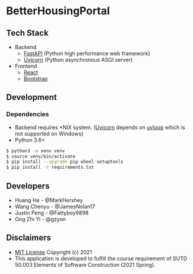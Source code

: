 # BetterHousingPortal

## Tech Stack

-   Backend
    -   [FastAPI](https://fastapi.tiangolo.com/) (Python high performance web framework)
    -   [Uvicorn](https://www.uvicorn.org/) (Python asynchronous ASGI server)
-   Frontend
    -   [React](https://reactjs.org/)
    -   [Bootstrap](https://getbootstrap.com/)

## Development

### Dependencies

-   Backend requires \*NIX system. ([Uvicorn](https://www.uvicorn.org/) depends on [uvloop](https://github.com/MagicStack/uvloop) which is not supported on Windows)
-   Python 3.6+

```bash
$ python3 -m venv venv
$ source venv/bin/activate
$ pip install --upgrade pip wheel setuptools
$ pip install -r requirements.txt
```

## Developers

-   Huang He - @MarkHershey
-   Wang Chenyu - @JamesNolan17
-   Justin Peng - @Fattyboy9898
-   Ong Zhi Yi - @gzyon

## Disclaimers

-   [MIT License](LICENSE) Copyright (c) 2021
-   This application is developed to fulfill the course requirement of SUTD 50.003 Elements of Software Construction (2021 Spring).
